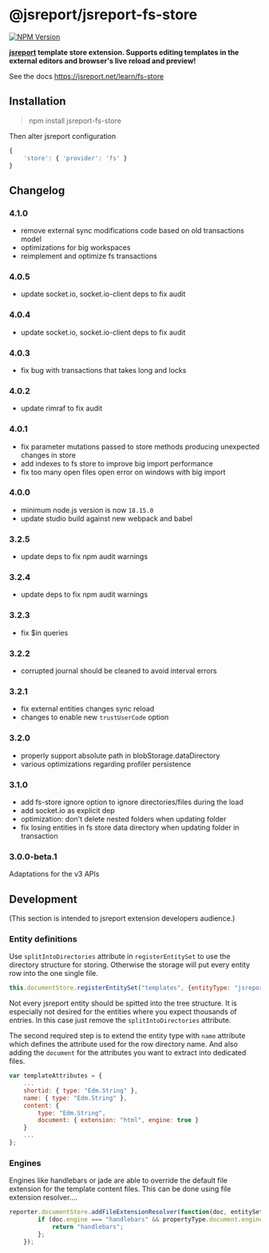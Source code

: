 # @jsreport/jsreport-fs-store
[![NPM Version](http://img.shields.io/npm/v/@jsreport/jsreport-fs-store.svg?style=flat-square)](https://npmjs.com/package/@jsreport/jsreport-fs-store)

**[jsreport](https://github.com/jsreport/jsreport) template store extension. Supports editing templates in the external editors and browser's live reload and preview!**

See the docs https://jsreport.net/learn/fs-store

## Installation

> npm install jsreport-fs-store

Then alter jsreport configuration
```js
{
	'store': { 'provider': 'fs' }
}
```

## Changelog

### 4.1.0

- remove external sync modifications code based on old transactions model
- optimizations for big workspaces
- reimplement and optimize fs transactions

### 4.0.5

- update socket.io, socket.io-client deps to fix audit

### 4.0.4

- update socket.io, socket.io-client deps to fix audit

### 4.0.3

- fix bug with transactions that takes long and locks

### 4.0.2

- update rimraf to fix audit

### 4.0.1

- fix parameter mutations passed to store methods producing unexpected changes in store
- add indexes to fs store to improve big import performance
- fix too many open files open error on windows with big import

### 4.0.0

- minimum node.js version is now `18.15.0`
- update studio build against new webpack and babel

### 3.2.5

- update deps to fix npm audit warnings

### 3.2.4

- update deps to fix npm audit warnings

### 3.2.3

- fix $in queries

### 3.2.2

- corrupted journal should be cleaned to avoid interval errors

### 3.2.1

- fix external entities changes sync reload
- changes to enable new `trustUserCode` option

### 3.2.0

- properly support absolute path in blobStorage.dataDirectory
- various optimizations regarding profiler persistence

### 3.1.0

- add fs-store ignore option to ignore directories/files during the load
- add socket.io as explicit dep
- optimization: don't delete nested folders when updating folder
- fix losing entities in fs store data directory when updating folder in transaction

### 3.0.0-beta.1

Adaptations for the v3 APIs

## Development
(This section is intended to jsreport extension developers audience.)

### Entity definitions
Use `splitIntoDirectories` attribute in `registerEntitySet` to use the directory structure for storing. Otherwise the storage will put every entity row into the one single file.

```js
this.documentStore.registerEntitySet("templates", {entityType: "jsreport.TemplateType", splitIntoDirectories: true});
```

Not every jsreport entity should be spitted into the tree structure. It is especially not desired for the entities where you expect thousands of entries.  In this case just remove the `splitIntoDirectories` attribute.

The second required step is to extend the entity type with `name` attribute which defines the attribute used for the row directory name. And also adding the `document` for the attributes you want to extract into dedicated files.

```js
var templateAttributes = {
	...
    shortid: { type: "Edm.String" },
    name: { type: "Edm.String" },
    content: {
        type: "Edm.String",
	    document: { extension: "html", engine: true }
	}
    ...
};
```

### Engines

Engines like handlebars or jade are able to override the default file extension for the template content files. This can be done using file extension resolver....

```js
reporter.documentStore.addFileExtensionResolver(function(doc, entitySetName, entityType, propertyType) {
        if (doc.engine === "handlebars" && propertyType.document.engine) {
            return "handlebars";
        };
    });
```

